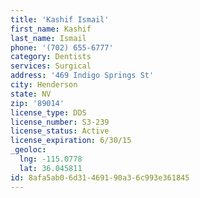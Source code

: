 ```yaml
---
title: 'Kashif Ismail'
first_name: Kashif
last_name: Ismail
phone: '(702) 655-6777'
category: Dentists
services: Surgical
address: '469 Indigo Springs St'
city: Henderson
state: NV
zip: '89014'
license_type: DDS
license_number: S3-239
license_status: Active
license_expiration: 6/30/15
_geoloc:
  lng: -115.0778
  lat: 36.045811
id: 8afa5ab0-6d31-4691-90a3-6c993e361845
---
```

